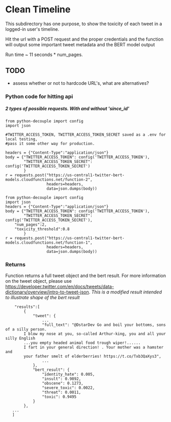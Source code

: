 # Clean Timeline
This subdirectory has one purpose, to show the toxicity of each tweet in a logged-in user's timeline.

Hit the url with a POST request and the proper credentials and the function will output some important tweet metadata and the BERT model output

Run time ~ 11 seconds * num_pages.
## TODO
* assess whether or not to hardcode URL's, what are alternatives?


### Python code for hitting api
##### 2 types of possible requests. With and without 'since_id'
```import requests
from python-decouple import config
import json

#TWITTER_ACCESS_TOKEN, TWITTER_ACCESS_TOKEN_SECRET saved as a .env for local testing,
#pass it some other way for production.

headers = {"Content-Type":"application/json"}
body = {"TWITTER_ACCESS_TOKEN": config('TWITTER_ACCESS_TOKEN'),
        "TWITTER_ACCESS_TOKEN_SECRET": config('TWITTER_ACCESS_TOKEN_SECRET')
        }
r = requests.post("https://us-central1-twitter-bert-models.cloudfunctions.net/function-2",
                  headers=headers,
                  data=json.dumps(body))
```

```import requests
from python-decouple import config
import json
headers = {"Content-Type":"application/json"}
body = {"TWITTER_ACCESS_TOKEN": config('TWITTER_ACCESS_TOKEN'),
        "TWITTER_ACCESS_TOKEN_SECRET": config('TWITTER_ACCESS_TOKEN_SECRET'),
	"num_pages":2,
	"toxicity_threshold":0.8
        }
r = requests.post("https://us-central1-twitter-bert-models.cloudfunctions.net/function-1",
                  headers=headers,
                  data=json.dumps(body))
```
### Returns
Function returns a full tweet object and the bert result. For more information on the tweet object, please use https://developer.twitter.com/en/docs/tweets/data-dictionary/overview/intro-to-tweet-json.
*This is a modified result intended to illustrate shape of the bert result*
``` {
	"results":[
	    {
            "tweet": {
                ...
                "full_text": "@DstarDev Go and boil your bottoms, sons of a silly person. 
		I blow my nose at you, so-called Arthur-king, you and all your silly English
		...you empty headed animal food trough wiper!...... 
		I fart in your general direction! . Your mother was a hamster and 
		your father smelt of elderberries! https://t.co/Txb3QaXys3",
                ...
            },
            "bert_result": {
                "identity_hate": 0.005,
                "insult": 0.9892,
                "obscene": 0.1273,
                "severe_toxic": 0.0022,
                "threat": 0.0011,
                "toxic": 0.9495
            }
        },
   ...
   ]
```
